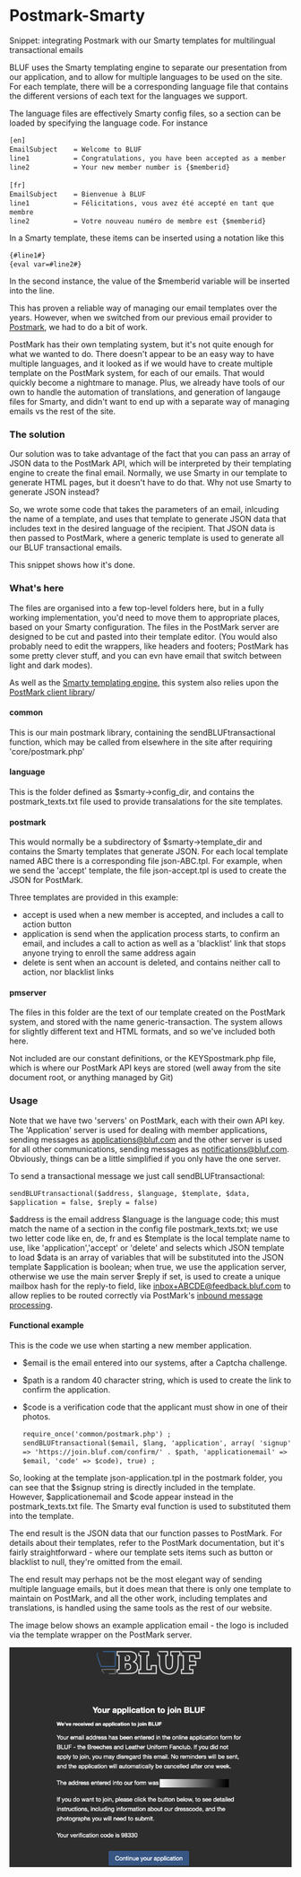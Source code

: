 # Postmark-Smarty
Snippet: integrating Postmark with our Smarty templates for multilingual transactional emails

BLUF uses the Smarty templating engine to separate our presentation from our application, and to allow for multiple
languages to be used on the site. For each template, there will be a corresponding language file that contains the
different versions of each text for the languages we support.

The language files are effectively Smarty config files, so a section can be loaded by specifying the language code. For instance

    [en]
    EmailSubject    = Welcome to BLUF
    line1           = Congratulations, you have been accepted as a member
    line2           = Your new member number is {$memberid}
  
    [fr]
    EmailSubject    = Bienvenue à BLUF
    line1           = Félicitations, vous avez été accepté en tant que membre
    line2           = Votre nouveau numéro de membre est {$memberid}
  
In a Smarty template, these items can be inserted using a notation like this

    {#line1#}
    {eval var=#line2#}

In the second instance, the value of the $memberid variable will be inserted into the line.

This has proven a reliable way of managing our email templates over the years. However, when we switched from our previous email provider to [Postmark](https://postmarkapp.com), we had to do a bit of work.

PostMark has their own templating system, but it's not quite enough for what we wanted to do. There doesn't appear to be an easy way to 
have multiple languages, and it looked as if we would have to create multiple template on the PostMark system, for each of our emails. That would quickly become a nightmare to manage. Plus, we already have tools of our own to handle the automation of translations, and generation of langauge files for Smarty, and didn't want to end up with a separate way of managing emails vs the rest of the site.

### The solution
Our solution was to take advantage of the fact that you can pass an array of JSON data to the PostMark API, which will be interpreted by their templating engine to create the final email. Normally, we use Smarty in our template to generate HTML pages, but it doesn't have to do that. Why not use Smarty to generate JSON instead?

So, we wrote some code that takes the parameters of an email, inlcuding the name of a template, and uses that template to generate JSON data that includes text in the desired language of the recipient. That JSON data is then passed to PostMark, where a generic template is used to generate all our BLUF transactional emails.

This snippet shows how it's done.

### What's here
The files are organised into a few top-level folders here, but in a fully working implementation, you'd need to move them to appropriate places, based on your Smarty configuration. The files in the PostMark server are designed to be cut and pasted into their template editor. (You would also probably need to edit the wrappers, like headers and footers; PostMark has some pretty clever stuff, and you can evn have email that switch between light and dark modes).

As well as the [Smarty templating engine](https://github.com/smarty-php), this system also relies upon the [PostMark client library](https://github.com/ActiveCampaign/postmark-php)/

#### common
This is our main postmark library, containing the sendBLUFtransactional function, which may be called from elsewhere in the site after requiring 'core/postmark.php' 

#### language
This is the folder defined as $smarty->config_dir, and contains the postmark_texts.txt file used to provide transalations for the site templates.

#### postmark
This would normally be a subdirectory of $smarty->template_dir and contains the Smarty templates that generate JSON. For each local template named ABC there is a corresponding file json-ABC.tpl. For example, when we send the 'accept' template, the file json-accept.tpl is used to create the JSON for PostMark.

Three templates are provided in this example:
+ accept is used when a new member is accepted, and includes a call to action button
+ application is send when the application process starts, to confirm an email, and includes a call to action as well as a 'blacklist' link that stops anyone trying to enroll the same address again
+ delete is sent when an account is deleted, and contains neither call to action, nor blacklist links

#### pmserver
The files in this folder are the text of our template created on the PostMark system, and stored with the name generic-transaction. The system allows for slightly different text and HTML formats, and so we've included both here.

Not included are our constant definitions, or the KEYSpostmark.php file, which is where our PostMark API keys are stored (well away from the site document root, or anything managed by Git)

### Usage
Note that we have two 'servers' on PostMark, each with their own API key. The 'Application' server is used for dealing with member applications, sending messages as applications@bluf.com and the other server is used for all other communications, sending messages as notifications@bluf.com. Obviously, things can be a little simplified if you only have the one server.

To send a transactional message we just call sendBLUFtransactional:

    sendBLUFtransactional($address, $language, $template, $data, $application = false, $reply = false)
    
$address is the email address
$language is the language code; this must match the name of a section in the config file postmark_texts.txt; we use two letter code like en, de, fr and es
$template is the local template name to use, like 'application','accept' or 'delete' and selects which JSON template to load
$data is an array of variables that will be substituted into the JSON template
$application is boolean; when true, we use the application server, otherwise we use the main server
$reply if set, is used to create a unique mailbox hash for the reply-to field, like inbox+ABCDE@feedback.bluf.com to allow replies to be routed correctly via PostMark's [inbound message processing](https://postmarkapp.com/inbound-email).

#### Functional example
This is the code we use when starting a new member application. 

+ $email is the email entered into our systems, after a Captcha challenge.
+ $path is a random 40 character string, which is used to create the link to confirm the application.
+ $code is a verification code that the applicant must show in one of their photos.

      
      require_once('common/postmark.php') ;
      sendBLUFtransactional($email, $lang, 'application', array( 'signup' => 'https://join.bluf.com/confirm/' . $path, 'applicationemail' => $email, 'code' => $code), true) ;
     
     
So, looking at the template json-application.tpl in the postmark folder, you can see that the $signup string is directly included in the template. However, $applicationemail and $code appear instead in the postmark_texts.txt file. The Smarty eval function is used to substituted them into the template.

The end result is the JSON data that our function passes to PostMark. For details about their templates, refer to the PostMark documentation, but it's fairly straightforward - where our template sets items such as button or blacklist to null, they're omitted from the email.

The end result may perhaps not be the most elegant way of sending multiple language emails, but it does mean that there is only one template to maintain on PostMark, and all the other work, including templates and translations, is handled using the same tools as the rest of our website.

The image below shows an example application email - the logo is included via the template wrapper on the PostMark server.


![A BLUF application email as received via PostMark](/applicationemail.png "A BLUF application email as received via PostMark")
